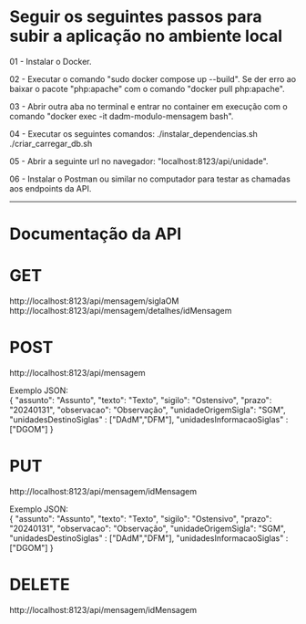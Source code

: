 # Seguir os seguintes passos para subir a aplicação no ambiente local

01 - Instalar o Docker.

02 - Executar o comando "sudo docker compose up --build". Se der erro ao baixar o pacote "php:apache" com o comando "docker pull php:apache".

03 - Abrir outra aba no terminal e entrar no container em execução com o comando "docker exec -it dadm-modulo-mensagem bash".

04 - Executar os seguintes comandos:
./instalar_dependencias.sh
./criar_carregar_db.sh

05 - Abrir a seguinte url no navegador: "localhost:8123/api/unidade".

06 - Instalar o Postman ou similar no computador para testar as chamadas aos endpoints da API.

------------------------
# Documentação da API

# GET
http://localhost:8123/api/mensagem/siglaOM
http://localhost:8123/api/mensagem/detalhes/idMensagem

# POST
http://localhost:8123/api/mensagem

Exemplo JSON: <br />
{
    "assunto": "Assunto",
    "texto": "Texto",
    "sigilo": "Ostensivo",
    "prazo": "20240131",
    "observacao": "Observação",
    "unidadeOrigemSigla": "SGM",
    "unidadesDestinoSiglas" : ["DAdM","DFM"],
    "unidadesInformacaoSiglas" : ["DGOM"]
}

# PUT
http://localhost:8123/api/mensagem/idMensagem

Exemplo JSON: <br />
{
    "assunto": "Assunto",
    "texto": "Texto",
    "sigilo": "Ostensivo",
    "prazo": "20240131",
    "observacao": "Observação",
    "unidadeOrigemSigla": "SGM",
    "unidadesDestinoSiglas" : ["DAdM","DFM"],
    "unidadesInformacaoSiglas" : ["DGOM"]
}

# DELETE
http://localhost:8123/api/mensagem/idMensagem
